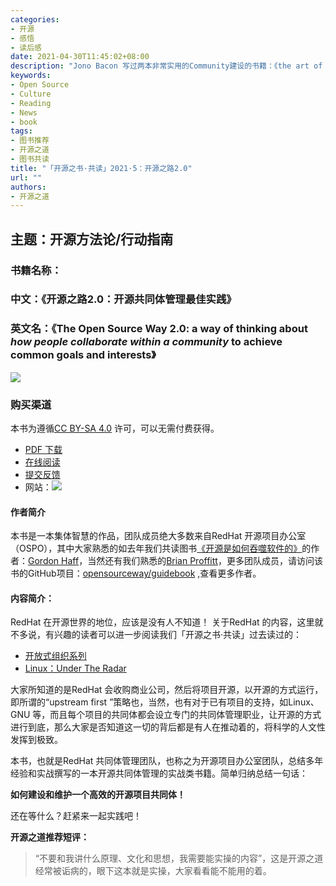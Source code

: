 ```yaml
---
categories:
- 开源
- 感悟
- 读后感
date: 2021-04-30T11:45:02+08:00
description: "Jono Bacon 写过两本非常实用的Community建设的书籍：《the art of community》和《people powered》，但是，不同的文化背景下的具体做法，落地就成了巨大的问题，那么基本上就又回归了非常古老的问题，本土究竟有没有可能打造出有实力的开源共同体，或者说，没有开源共同体能否打造出卓越的开源的项目？那么这本来自RedHat OSPO团队的指南又有多少参考价值？"
keywords:
- Open Source
- Culture
- Reading
- News
- book
tags:
- 图书推荐
- 开源之道
- 图书共读
title: "「开源之书·共读」2021·5：开源之路2.0"
url: ""
authors:
- 开源之道
---
```


## 主题：开源方法论/行动指南

### 书籍名称：

### 中文：《开源之路2.0：开源共同体管理最佳实践》

### 英文名：《The Open Source Way 2.0: a way of thinking about *how people collaborate within a community* to achieve common goals and interests》

![](https://www.theopensourceway.org/media/images/bookcover.svg)

### 购买渠道

本书为遵循[CC BY-SA 4.0](http://creativecommons.org/licenses/by-sa/4.0/) 许可，可以无需付费获得。

* [PDF 下载](https://www.theopensourceway.org/the_open_source_way-guidebook-2.0.pdf)
* [在线阅读](https://www.theopensourceway.org/the_open_source_way-guidebook-2.0.html)
* [提交反馈](https://github.com/theopensourceway/guidebook/issues)
* 网站：[![](https://www.theopensourceway.org/media/images/osw-logo-lightbg.svg)](https://www.theopensourceway.org/)

#### 作者简介

本书是一本集体智慧的作品，团队成员绝大多数来自RedHat 开源项目办公室（OSPO），其中大家熟悉的如去年我们共读图书[《开源是如何吞噬软件的》](/posts/paper_or_book_reading/book_review_of_hosas/)的作者：[Gordon Haff](https://www.redhat.com/en/blog/authors/gordon-haff)，当然还有我们熟悉的[Brian Proffitt](https://www.redhat.com/zh/authors/brian-proffitt)，更多团队成员，请访问该书的GitHub项目：[opensourceway/guidebook](https://github.com/theopensourceway/guidebook/graphs/contributors) ,查看更多作者。

#### 内容简介：

RedHat 在开源世界的地位，应该是没有人不知道！ 关于RedHat 的内容，这里就不多说，有兴趣的读者可以进一步阅读我们「开源之书·共读」过去读过的：

* [开放式组织系列](/posts/paper_or_book_reading/2020_book_lists/)
* [Linux：Under The Radar](posts/book-of-open-source/2021-03-linux-under-the-radar/)

大家所知道的是RedHat 会收购商业公司，然后将项目开源，以开源的方式运行，即所谓的“upstream first ”策略也，当然，也有对于已有项目的支持，如Linux、GNU 等，而且每个项目的共同体都会设立专门的共同体管理职业，让开源的方式进行到底，那么大家是否知道这一切的背后都是有人在推动着的，将科学的人文性发挥到极致。

本书，也就是RedHat 共同体管理团队，也称之为开源项目办公室团队，总结多年经验和实战撰写的一本开源共同体管理的实战类书籍。简单归纳总结一句话：

**如何建设和维护一个高效的开源项目共同体！**

还在等什么？赶紧来一起实践吧！

**开源之道推荐短评：**

> “不要和我讲什么原理、文化和思想，我需要能实操的内容”，这是开源之道经常被诟病的，眼下这本就是实操，大家看看能不能用的着。
